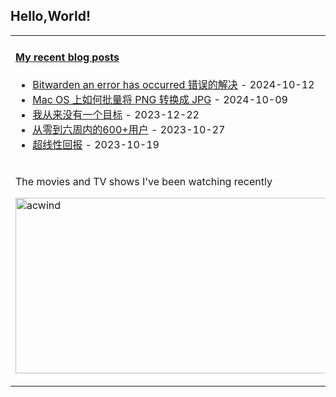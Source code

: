 ## Hello,World!

<table width="95%">
<tr>
<td valign="top"  colspan="2">

#### <a href="https://blog.animesdata.com" target="_blank">My recent blog posts</a>

<!-- blog starts -->
* <a href='https://www.cocosdarkwood.com/%E4%BB%A3%E7%A0%81%E4%BA%BA%E7%94%9F/2024/10/12/bitwarden-an-error-has-occurred.html' target='_blank'>Bitwarden an error has occurred 错误的解决</a> - 2024-10-12
* <a href='https://www.cocosdarkwood.com/%E4%BB%A3%E7%A0%81%E4%BA%BA%E7%94%9F/2024/10/09/How-to-Batch-Convert-PNG-to-JPG-on-Mac-OS.html' target='_blank'>Mac OS 上如何批量将 PNG 转换成 JPG</a> - 2024-10-09
* <a href='https://www.cocosdarkwood.com/%E8%AF%91%E6%96%87/2023/12/22/i-never-have-a-goal.html' target='_blank'>我从来没有一个目标</a> - 2023-12-22
* <a href='https://www.cocosdarkwood.com/%E8%AF%91%E6%96%87/2023/10/27/0to600.html' target='_blank'>从零到六周内的600+用户</a> - 2023-10-27
* <a href='https://www.cocosdarkwood.com/%E8%AF%91%E6%96%87/2023/10/19/superlinear.html' target='_blank'>超线性回报</a> - 2023-10-19
<!-- blog ends -->
</td>

</tr>

<tr>
    <td colspan="2">
        <p>The movies and TV shows I've been watching recently</p>
        <p>
            <a target="_blank" href="https://trakt.tv/users/acwind">
                <img width="500" height="281" alt="acwind" src="https://widgets.trakt.tv/users/1f712e5c320ac20984774069f2b6daa7/watched/fanart2@2x.jpg" />
            </a>
        </p>
    </td>
</tr>
  
</table>
